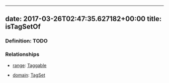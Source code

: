 
---
date: 2017-03-26T02:47:35.627182+00:00
title: isTagSetOf
---
### Definition: TODO

### Relationships

* [range](http://www.w3.org/2000/01/rdf-schema#range): [Taggable](https://brickschema.org/schema/1.0/BrickFrame#Taggable)

* [domain](http://www.w3.org/2000/01/rdf-schema#domain): [TagSet](https://brickschema.org/schema/1.0/BrickFrame#TagSet)
